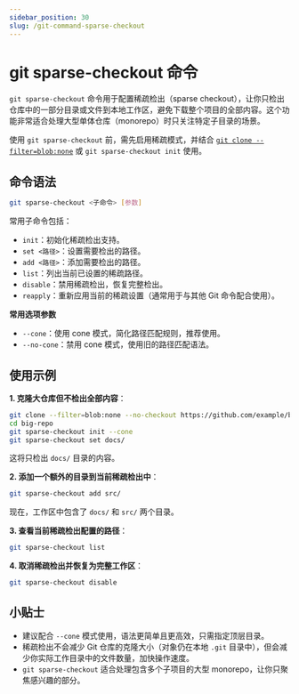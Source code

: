 ```yaml
---
sidebar_position: 30
slug: /git-command-sparse-checkout
---
```


# git sparse-checkout 命令

`git sparse-checkout` 命令用于配置稀疏检出（sparse checkout），让你只检出仓库中的一部分目录或文件到本地工作区，避免下载整个项目的全部内容。这个功能非常适合处理大型单体仓库（monorepo）时只关注特定子目录的场景。

使用 `git sparse-checkout` 前，需先启用稀疏模式，并结合 [`git clone --filter=blob:none`](/git/git-command-clone/) 或 `git sparse-checkout init` 使用。



## 命令语法

```bash
git sparse-checkout <子命令> [参数]
```

常用子命令包括：

- `init`：初始化稀疏检出支持。
- `set <路径>`：设置需要检出的路径。
- `add <路径>`：添加需要检出的路径。
- `list`：列出当前已设置的稀疏路径。
- `disable`：禁用稀疏检出，恢复完整检出。
- `reapply`：重新应用当前的稀疏设置（通常用于与其他 Git 命令配合使用）。

**常用选项参数**

- `--cone`：使用 cone 模式，简化路径匹配规则，推荐使用。
- `--no-cone`：禁用 cone 模式，使用旧的路径匹配语法。



## 使用示例

**1. 克隆大仓库但不检出全部内容**：

```bash
git clone --filter=blob:none --no-checkout https://github.com/example/big-repo.git
cd big-repo
git sparse-checkout init --cone
git sparse-checkout set docs/
```

这将只检出 `docs/` 目录的内容。

**2. 添加一个额外的目录到当前稀疏检出中**：

```bash
git sparse-checkout add src/
```

现在，工作区中包含了 `docs/` 和 `src/` 两个目录。

**3. 查看当前稀疏检出配置的路径**：

```bash
git sparse-checkout list
```

**4. 取消稀疏检出并恢复为完整工作区**：

```bash
git sparse-checkout disable
```



## 小贴士

- 建议配合 `--cone` 模式使用，语法更简单且更高效，只需指定顶层目录。
- 稀疏检出不会减少 Git 仓库的克隆大小（对象仍在本地 `.git` 目录中），但会减少你实际工作目录中的文件数量，加快操作速度。
- `git sparse-checkout` 适合处理包含多个子项目的大型 monorepo，让你只聚焦感兴趣的部分。
